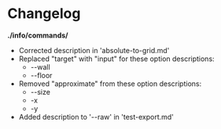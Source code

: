 # Changelog

**./info/commands/**
* Corrected description in 'absolute-to-grid.md'
* Replaced "target" with "input" for these option descriptions:
	* --wall
	* --floor
* Removed "approximate" from these option descriptions:
	* --size
	* -x
	* -y
* Added description to '--raw' in 'test-export.md'
